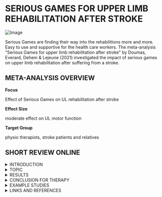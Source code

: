 # SERIOUS GAMES FOR UPPER LIMB REHABILITATION AFTER STROKE

![Image](https://cdn.pixabay.com/photo/2015/10/27/16/07/canvas-1009232_1280.jpg)

Serious Games are finding their way into the rehabilitions more and more. Easy to use and supportive for the health care workers. 
The meta-analysis "Serious Games for upper limb rehabilitation after stroke" by Doumas, Everard, Dehem & Lejeune (2021) 
investigated the impact of serious games on upper limb rehabilitation after suffering from a stroke. 


##  META-ANALYSIS OVERVIEW

**Focus** 

Effect of Serious Games on UL rehabilitation after stroke

**Effect Size**

moderate effect on UL motor function

**Target Group**

physio therapists, stroke patients and relatives


## SHORT REVIEW ONLINE
<details><summary>INTRODUCTION</summary>
<p>

More than one million Europens suffer from stroke every year. Around two-thirds of the survivors are having a upper limb paresis. 
The number is still rising, so in the next years there is even a greater need of rehabilitation. 
A few people are able to recover completely from UL paresis after six month. 
For now people are getting conventional therapy and in advance self- and tele-rehabilitation. 
With the actual technical developement in robot assisted therapy (RAT) and virtual reality (VR) therapists get assistance. 
Recent meta-analysis suggest a superior effect of these new interventions. 
Authors have stated that the VR is specifically developed for this and are fulfilling numerous neurorehabilitation principles. 
These playful interventions are called serious games. 
A serious game is by definition a game that is fulfilling educational or rehabitational goals. 
In the case of stroke rehabilitation these games are designed for that reason and have several motor relearning principles
These games are developed to stimulate recovery and maintain the motivation of the patients.
 
</p>
 
</details>
<details><summary>TOPIC</summary>
<p>

Previous work on the efficacy of VR-based interventions were showing that serious games could have a positive impact on the patient.
Recent theoretical research proposed consolidation of commonly acknowledged neurorehabilitation principles in serious games.
The question is if the specific principles are correlating with the efficacy. 
So the authors decided to address this meta-analysis to this purpose and were following the PICOS form: in adults after stroke (P), 
do serious games, implemented on various technological systems (I), show better efficacy than conventional treatment (C), 
to rehabilitate UL function and activity, and patient's participation (O).
So they were searching for relevant literature. They were looking for ten criterias to measure. 
 For example: amount of practice, task-specific practice, feedback and so on.
 
</p>
</details>

<details><summary>RESULTS</summary>
<p>

Rehabilitation using serious games led to significantly better improvements compared to conventional treatments.
They highlighted that studies that were fulfilling eight or more neurorehabilitation principles had significant results.
Serious games were effective in improving UL mototr function in both subacute and chronic stage after stroke, 
 but no difference between these groups.
An improvement in the rehabilitation was measured also for all components of the ICF-WHO.

</p>
 
</details>

<details><summary>CONCLUSION FOR THERAPY</summary>
<p>

The meta-analysis is showing that there is a significant effect for UL motor function, 
 UL activity and participation after stroke with serious games.
The device for the serious game is not important. The crucial part is the neurorehabilitaion principles. 
 If there are more than eight involved it is showing an effect.
So overall it make sense to use serious games for rehabilitation after a stroke. Important are that the interventions are fitting the criteria.For 
the near future it would make sense to do it additionally to the conventional therapy, because it would save ressources from the therapists and 
 more people could have a chance to get the best treatment for themselves.

</p>
 
</details>

<details><summary>EXAMPLE STUDIES</summary>
<p>

**study 1**
 
VIRTUAL REALITY BASE REHABILITATION SPEEDS UP FUNCTIONAL RECOVERY OF THE UPPER EXTREMITIES AFTER STROKE

 
 This study used a VR-based rehabilitation for the upper limb system in the acute phase after a stroke. 
 The Rehabilitation Gaming System (RGS) was their main tool. As we already know from the meta-analysis the needs for stroke rehabilitation
 is rising, so self-managed rehabilitation approaches are in need. The patients got a 12 week treatment and in addition conventional therapy. 
 The control group was having a time matched alternative treatment, like occupational therapy and non-specific interactive games.
 The basic idea was to show the participants a virtual upper limb to stimulate them.
 The theory behind that is based on the human mirror neuron system, a system that is active during execution and oberserving other 
 people while executing. They where using the Rehabilitation Gaming System, which is simulating the movement and 
 action of the patients upper body on a screen. The patients got equipped with data gloves that were connected to the device to measure the
 movement of hands and fingers. They used a dynamic system for the difficulty of the tasks. The goal was to keep the participants around
 70% correct trials to prevent boredom and frustration. The users were playing a game called Spheroids, where the had to interract with 
 upcoming spheres and perform basic arm movements, like grasping, object displacement and release.
 The speed of the paretic arm was measured and the authors found that the patients using the RGS were significantly faster.
 At the end of the treatment the participants got tested with two test for arm movement and hand and arm activity.
 
 **study 2**

</p>
 
</details>

<details><summary>LINKS AND REFERENCES</summary>
<p>
``` 
Doumas, Ioannis & Everard, Gauthier & Dehem, Stéphanie & Lejeune, Thierry. (2021). 
Serious games for upper limb rehabilitation after stroke: a    meta-analysis. Journal of NeuroEngineering and Rehabilitation. 
18. 10.1186/s12984-021-00889-1. 


da Silva Cameirão, Mónica et al. ‘Virtual Reality Based Rehabilitation Speeds up Functional Recovery of the Upper Extremities after Stroke: 
A Randomized Controlled Pilot Study in the Acute Phase of Stroke Using the Rehabilitation Gaming System’. 1 Jan. 2011 : 287 – 298.
```
<p>
</details>



[A video of RGS](https://www.youtube.com/watch?v=vJXEI9yQyEQ)
